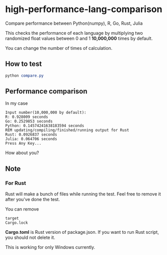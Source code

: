 # high-performance-lang-comparison
Compare performance between Python(numpy), R, Go, Rust, Julia

This checks the performance of each language by multiplying two randomized float values between 0 and 1 <b>10,000,000</b> times by default.

You can change the number of times of calculation.

## How to test
```powershell
python compare.py
```
## Performance comparison
In my case
```batch
Input number(10,000,000 by default): 
R: 0.928009 seconds
Go: 0.2529853 seconds
Python: 0.14574241638183594 seconds
REM updating/compiling/finished/running output for Rust
Rust: 0.0926837 seconds
Julia: 0.064706 seconds
Press Any Key...
```

How about you?

## Note

### For Rust

Rust will make a bunch of files while running the test. Feel free to remove it after you've done the test.

You can remove
```
target
Cargo.lock
```

<b>Cargo.toml</b> is Rust version of package.json. If you want to run Rust script, you should not delete it.

This is working for only Windows currently.
